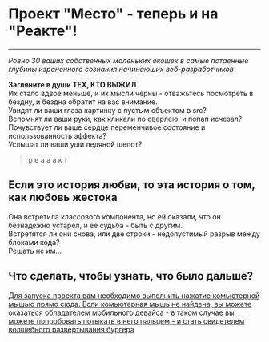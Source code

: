 # Проект "Место" - теперь и на "Реакте"!
------------------

_Ровно 30 ваших собственных маленьких окошек в самые потаенные глубины израненного сознания начинающих веб-разработчиков_

__Загляните в души ТЕХ, КТО ВЫЖИЛ__  
Их стало вдвое меньше, и их мысли черны - отважьтесь посмотреть в бездну, и бездна обратит на вас внимание.  
Увидят ли ваши глаза картинку с пустым объектом в src?  
Вспомнят ли ваши руки, как кликали по оверлею, и попап исчезал?  
Почувствует ли ваше сердце переменчивое состояние и использованность эффекта?  
Услышат ли ваши уши ледяной шепот?
> р е а а а к т  


## Если это история любви, то эта история о том, как любовь жестока
Она встретила классового компонента, но ей сказали, что он безнадежно устарел, и ее судьба - быть с другим.  
Встретятся ли они снова, или две строки - недопустимый разрыв между блоками кода?  
Решать не им...  

## Что сделать, чтобы узнать, что было дальше?
[Для запуска проекта вам необходимо выполнить нажатие комьютерной мышью прямо сюда. Если комьютерная мышь не найдена, вы можете оказаться обладателем мобильного девайса - в таком случае вы можете попробовать потыкать в него пальцем - и стать свидетелем волшебного развертывания бургера](https://meniaylo.github.io/mesto-react/index.html)